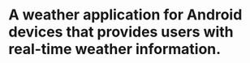 # A weather application for Android devices that provides users with real-time weather information.

